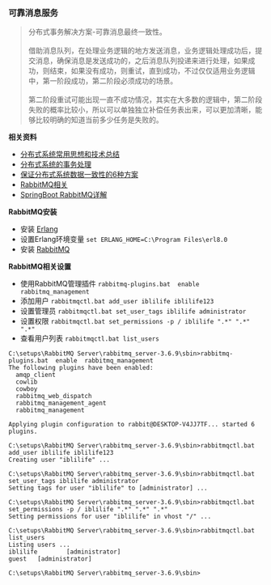 ### 可靠消息服务

> 分布式事务解决方案-可靠消息最终一致性。<br /><br />
> 借助消息队列，在处理业务逻辑的地方发送消息，业务逻辑处理成功后，提交消息，确保消息是发送成功的，之后消息队列投递来进行处理，如果成功，则结束，如果没有成功，则重试，直到成功，不过仅仅适用业务逻辑中，第一阶段成功，第二阶段必须成功的场景。 <br /><br />
> 第二阶段重试可能出现一直不成功情况，其实在大多数的逻辑中，第二阶段失败的概率比较小，所以可以单独独立补偿任务表出来，可以更加清晰，能够比较明确的知道当前多少任务是失败的。

**相关资料**

- [分布式系统常用思想和技术总结](http://blog.hebiace.net/other/428.html)
- [分布式系统的事务处理](http://coolshell.cn/articles/10910.html)
- [保证分布式系统数据一致性的6种方案](http://www.cnblogs.com/soundcode/p/5590710.html)
- [RabbitMQ相关](http://www.cnblogs.com/zhangweizhong/category/855479.html)
- [SpringBoot RabbitMQ详解](http://www.cnblogs.com/ityouknow/p/6120544.html)

**RabbitMQ安装**
- 安装 [Erlang](http://www.erlang.org/downloads)
- 设置Erlang环境变量 `set ERLANG_HOME=C:\Program Files\erl8.0`
- 安装 [RabbitMQ](http://www.rabbitmq.com/download.html)

**RabbitMQ相关设置**
-   使用RabbitMQ管理插件 `rabbitmq-plugins.bat  enable  rabbitmq_management`
-   添加用户 `rabbitmqctl.bat add_user iblilife iblilife123`
-   设置管理员 `rabbitmqctl.bat set_user_tags iblilife administrator`
-   设置权限 `rabbitmqctl.bat set_permissions -p / iblilife ".*" ".*" ".*"`
-   查看用户列表 `rabbitmqctl.bat list_users`

```text
C:\setups\RabbitMQ Server\rabbitmq_server-3.6.9\sbin>rabbitmq-plugins.bat  enable  rabbitmq_management
The following plugins have been enabled:
  amqp_client
  cowlib
  cowboy
  rabbitmq_web_dispatch
  rabbitmq_management_agent
  rabbitmq_management

Applying plugin configuration to rabbit@DESKTOP-V4JJ7TF... started 6 plugins.

C:\setups\RabbitMQ Server\rabbitmq_server-3.6.9\sbin>rabbitmqctl.bat add_user iblilife iblilife123
Creating user "iblilife" ...

C:\setups\RabbitMQ Server\rabbitmq_server-3.6.9\sbin>rabbitmqctl.bat set_user_tags iblilife administrator
Setting tags for user "iblilife" to [administrator] ...

C:\setups\RabbitMQ Server\rabbitmq_server-3.6.9\sbin>rabbitmqctl.bat set_permissions -p / iblilife ".*" ".*" ".*"
Setting permissions for user "iblilife" in vhost "/" ...

C:\setups\RabbitMQ Server\rabbitmq_server-3.6.9\sbin>rabbitmqctl.bat list_users
Listing users ...
iblilife        [administrator]
guest   [administrator]

C:\setups\RabbitMQ Server\rabbitmq_server-3.6.9\sbin>
```
